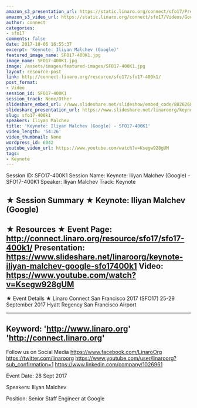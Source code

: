 ```yaml
---
amazon_s3_presentation_url: https://static.linaro.org/connect/sfo17/Presentations/SFO17-400K1-Project-Treble.pdf
amazon_s3_video_url: https://static.linaro.org/connect/sfo17/Videos/Google%2527s%20Project%20Treble%20Update%20%257C%20Internet%20in%2010yrs%20%2526%20Hardware%20is%20the%20Next%20Innovation%20Layer%20%2523SFO17.mp4
author: connect
categories:
- sfo17
comments: false
date: 2017-10-06 16:55:37
excerpt: 'Keynote: Iliyan Malchev (Google)'
featured_image_name: SFO17-400K1.jpg
image_name: SFO17-400K1.jpg
image: /assets/images/featured-images/SFO17-400K1.jpg
layout: resource-post
link: http://connect.linaro.org/resource/sfo17/sfo17-400k1/
post_format:
- Video
session_id: SFO17-400K1
session_track: None/Other
slideshare_embed_url: //www.slideshare.net/slideshow/embed_code/80262688
slideshare_presentation_url: https://www.slideshare.net/linaroorg/keynote-iliyan-malchev-google-sfo17400k1
slug: sfo17-400k1
speakers: Iliyan Malchev
title: 'Keynote: Iliyan Malchev (Google) - SFO17-400K1'
video_length: '54:26'
video_thumbnail: None
wordpress_id: 6042
youtube_video_url: https://www.youtube.com/watch?v=Ksegw928gUM
tags:
- Keynote
---
```


Session ID: SFO17-400K1
Session Name: Keynote: Iliyan Malchev (Google) - SFO17-400K1
Speaker: Iliyan Malchev
Track: Keynote

★ Session Summary ★
Keynote: Iliyan Malchev (Google)
---------------------------------------------------
★ Resources ★
Event Page: http://connect.linaro.org/resource/sfo17/sfo17-400k1/
Presentation: https://www.slideshare.net/linaroorg/keynote-iliyan-malchev-google-sfo17400k1
Video: https://www.youtube.com/watch?v=Ksegw928gUM
---------------------------------------------------

★ Event Details ★
Linaro Connect San Francisco 2017 (SFO17)
25-29 September 2017
Hyatt Regency San Francisco Airport

---------------------------------------------------
Keyword:
'http://www.linaro.org'
'http://connect.linaro.org'
---------------------------------------------------
Follow us on Social Media
https://www.facebook.com/LinaroOrg
https://twitter.com/linaroorg
https://www.youtube.com/user/linaroorg?sub_confirmation=1
https://www.linkedin.com/company/1026961

Event Date: 28 Sept 2017

Speakers: Iliyan Malchev

Position: Senior Staff Engineer at Google